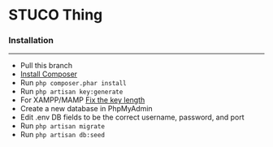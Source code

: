# STUCO Thing

### Installation
---
* Pull this branch
* [Install Composer](https://getcompser.org)
* Run `php composer.phar install`
* Run `php artisan key:generate`
* For XAMPP/MAMP [Fix the key length](https://stackoverflow.com/questions/23786359/laravel-migration-unique-key-is-too-long-even-if-specified)
* Create a new database in PhpMyAdmin
* Edit .env DB fields to be the correct username, password, and port
* Run `php artisan migrate`
* Run `php artisan db:seed`
